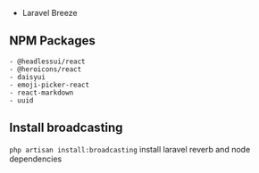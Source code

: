 - Laravel Breeze



## NPM Packages
    - @headlessui/react
    - @heroicons/react
    - daisyui
    - emoji-picker-react
    - react-markdown
    - uuid

## Install broadcasting
`php artisan install:broadcasting`  install laravel reverb and node dependencies
